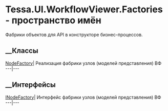 # Tessa.UI.WorkflowViewer.Factories - пространство имён
Фабрики объектов для API в конструкторе бизнес-процессов.
##  __Классы
[NodeFactory](T_Tessa_UI_WorkflowViewer_Factories_NodeFactory.htm)|
Реализация фабрики узлов (моделей представления) ВФ  
---|---  
## __Интерфейсы
[INodeFactory](T_Tessa_UI_WorkflowViewer_Factories_INodeFactory.htm)|
Интерфейс фабрики узлов (моделей представления) ВФ  
---|---
